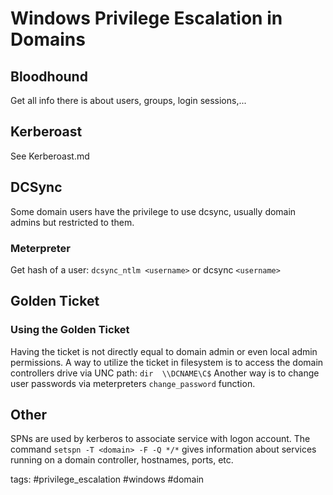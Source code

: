# Windows Privilege Escalation in Domains

## Bloodhound

Get all info there is about users, groups, login sessions,...

## Kerberoast

See Kerberoast.md

## DCSync

Some domain users have the privilege to use dcsync, usually domain admins but restricted to them.

### Meterpreter

Get hash of a user:
`dcsync_ntlm <username>` or dcsync `<username>`

## Golden Ticket

### Using the Golden Ticket

Having the ticket is not directly equal to domain admin or even local admin permissions. A way to utilize the ticket in filesystem is to access the domain controllers drive via UNC path:
`dir  \\DCNAME\C$`
Another way is to change user passwords via meterpreters `change_password` function.


## Other

SPNs are used by kerberos to associate service with logon account. The command `setspn -T <domain> -F -Q */*` gives information about services running on a domain controller, hostnames, ports, etc.


tags: #privilege_escalation #windows #domain 
